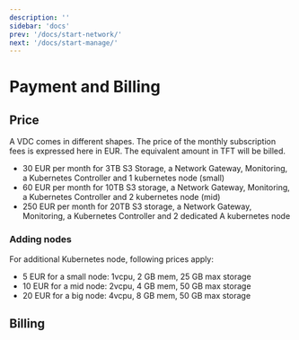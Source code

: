 ```yaml
---
description: ''
sidebar: 'docs'
prev: '/docs/start-network/'
next: '/docs/start-manage/'
---
```


# Payment and Billing

## Price

A VDC comes in different shapes. The price of the monthly subscription fees is expressed here in EUR. The equivalent amount in TFT will be billed. 

- 30 EUR per month for 3TB S3 Storage, a Network Gateway, Monitoring, a Kubernetes Controller and 1 kubernetes node (small)
- 60 EUR per month for 10TB S3 storage, a Network Gateway, Monitoring, a Kubernetes Controller and 2 kubernetes node (mid)
- 250 EUR per month for 20TB S3 storage, a Network Gateway, Monitoring, a Kubernetes Controller and 2 dedicated A kubernetes node

### Adding nodes
For additional Kubernetes node, following prices apply:

- 5 EUR for a small node: 1vcpu, 2 GB mem, 25 GB max storage
- 10 EUR for a mid node: 2vcpu, 4 GB mem, 50 GB max storage
- 20 EUR for a big node: 4vcpu, 8 GB mem, 50 GB max storage

## Billing


